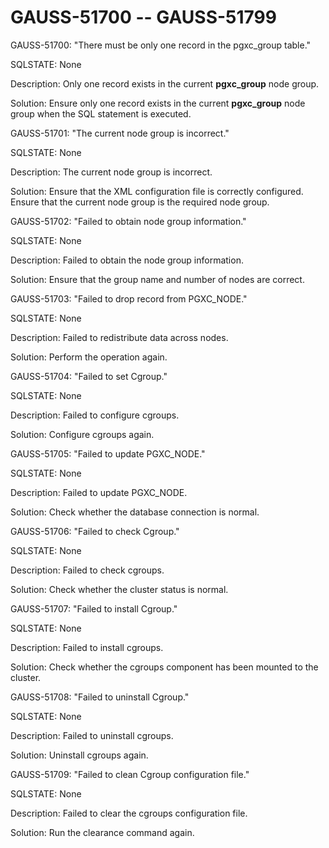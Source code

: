# GAUSS-51700 -- GAUSS-51799<a name="EN-US_TOPIC_0302073418"></a>

GAUSS-51700: "There must be only one record in the pgxc\_group table."

SQLSTATE: None

Description: Only one record exists in the current  **pgxc\_group**  node group.

Solution: Ensure only one record exists in the current  **pgxc\_group**  node group when the SQL statement is executed.

GAUSS-51701: "The current node group is incorrect."

SQLSTATE: None

Description: The current node group is incorrect.

Solution: Ensure that the XML configuration file is correctly configured. Ensure that the current node group is the required node group.

GAUSS-51702: "Failed to obtain node group information."

SQLSTATE: None

Description: Failed to obtain the node group information.

Solution: Ensure that the group name and number of nodes are correct.

GAUSS-51703: "Failed to drop record from PGXC\_NODE."

SQLSTATE: None

Description: Failed to redistribute data across nodes.

Solution: Perform the operation again.

GAUSS-51704: "Failed to set Cgroup."

SQLSTATE: None

Description: Failed to configure cgroups.

Solution: Configure cgroups again.

GAUSS-51705: "Failed to update PGXC\_NODE."

SQLSTATE: None

Description: Failed to update PGXC\_NODE.

Solution: Check whether the database connection is normal.

GAUSS-51706: "Failed to check Cgroup."

SQLSTATE: None

Description: Failed to check cgroups.

Solution: Check whether the cluster status is normal.

GAUSS-51707: "Failed to install Cgroup."

SQLSTATE: None

Description: Failed to install cgroups.

Solution: Check whether the cgroups component has been mounted to the cluster.

GAUSS-51708: "Failed to uninstall Cgroup."

SQLSTATE: None

Description: Failed to uninstall cgroups.

Solution: Uninstall cgroups again.

GAUSS-51709: "Failed to clean Cgroup configuration file."

SQLSTATE: None

Description: Failed to clear the cgroups configuration file.

Solution: Run the clearance command again.


